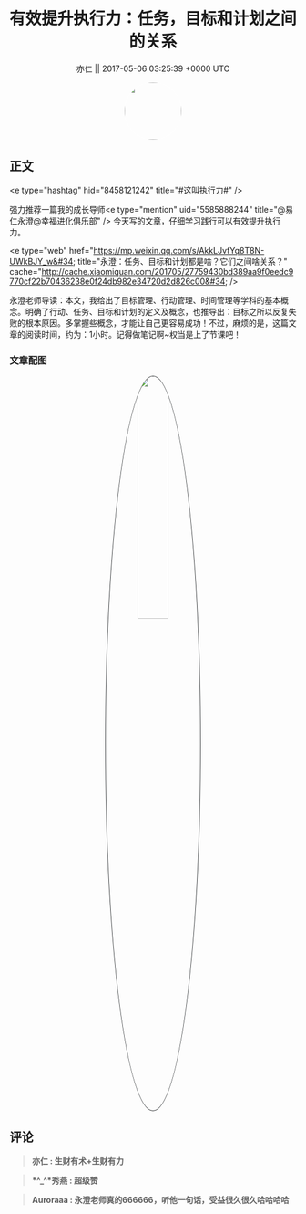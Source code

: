 <h1 align="center">有效提升执行力：任务，目标和计划之间的关系</h1>




<p align="center">
    <a>亦仁 || 2017-05-06 03:25:39 &#43;0000 UTC</a>
</p>

<div align="center">
    <img src="https://images.zsxq.com/Fn3NQqCN8nuGF86yZPXSbEsl0mb3?e=1590940799&amp;token=kIxbL07-8jAj8w1n4s9zv64FuZZNEATmlU_Vm6zD:pfbNc8W3hS0oYG_hyXXh_rHMHuc=" width="100" height="100" style="border:1px solid;border-radius:50%; color:#ffffff"/>
</div>




## 正文

<div>
&lt;e type=&#34;hashtag&#34; hid=&#34;8458121242&#34; title=&#34;#这叫执行力#&#34; /&gt;  

强力推荐一篇我的成长导师&lt;e type=&#34;mention&#34; uid=&#34;5585888244&#34; title=&#34;@易仁永澄@幸福进化俱乐部&#34; /&gt;  今天写的文章，仔细学习践行可以有效提升执行力。 

&lt;e type=&#34;web&#34; href=&#34;https://mp.weixin.qq.com/s/AkkLJvfYq8T8N-UWkBJY_w&#34; title=&#34;永澄：任务、目标和计划都是啥？它们之间啥关系？&#34; cache=&#34;http://cache.xiaomiquan.com/201705/27759430bd389aa9f0eedc9770cf22b70436238e0f24db982e34720d2d826c00&#34; /&gt; 

永澄老师导读：本文，我给出了目标管理、行动管理、时间管理等学科的基本概念。明确了行动、任务、目标和计划的定义及概念，也推导出：目标之所以反复失败的根本原因。多掌握些概念，才能让自己更容易成功！不过，麻烦的是，这篇文章的阅读时间，约为：1小时。记得做笔记啊~权当是上了节课吧！
</div>

### 文章配图

<div class="image" align="center">

<img src="https://images.zsxq.com/Fu1w7_tUaz-pW_6-5ngCYwzpeWoh?e=1590940799&amp;token=kIxbL07-8jAj8w1n4s9zv64FuZZNEATmlU_Vm6zD:oKiMB7mztvl12jW4wzYPybf43gA=" width="33%" height="33%" style="border:1px solid;border-radius:50%; color:#3c3f41"/>

</div>


## 评论

<div align="left">
<div>

<blockquote >
<span> <strong>亦仁 : 生财有术&#43;生财有力 </strong></span>
</blockquote>

<blockquote >
<span> <strong>*^_^*秀燕 : 超级赞 </strong></span>
</blockquote>

<blockquote >
<span> <strong>Auroraaa : 永澄老师真的666666，听他一句话，受益很久很久哈哈哈哈 </strong></span>
</blockquote>

</div>
</div>